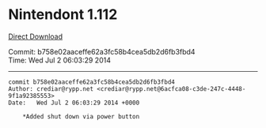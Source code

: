 # Nintendont 1.112
[Direct Download](./Nintendont.zip)

Commit: b758e02aaceffe62a3fc58b4cea5db2d6fb3fbd4  
Time: Wed Jul 2 06:03:29 2014   

-----

```
commit b758e02aaceffe62a3fc58b4cea5db2d6fb3fbd4
Author: crediar@rypp.net <crediar@rypp.net@6acfca08-c3de-247c-4448-9f1a92385553>
Date:   Wed Jul 2 06:03:29 2014 +0000

    *Added shut down via power button
```
